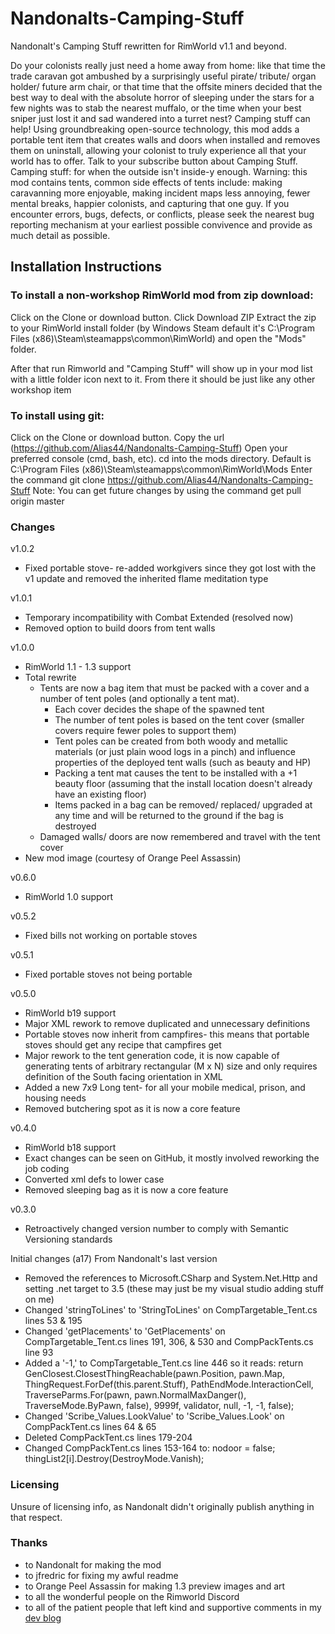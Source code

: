 # Nandonalts-Camping-Stuff
Nandonalt's Camping Stuff rewritten for RimWorld v1.1 and beyond.

Do your colonists really just need a home away from home: like that time the trade caravan got ambushed by a surprisingly useful pirate/ tribute/ organ holder/ future arm chair, or that time that the offsite miners decided that the best way to deal with the absolute horror of sleeping under the stars for a few nights was to stab the nearest muffalo, or the time when your best sniper just lost it and sad wandered into a turret nest? Camping stuff can help! Using groundbreaking open-source technology, this mod adds a portable tent item that creates walls and doors when installed and removes them on uninstall, allowing your colonist to truly experience all that your world has to offer. Talk to your subscribe button about Camping Stuff. Camping stuff: for when the outside isn't inside-y enough. Warning: this mod contains tents, common side effects of tents include: making caravanning more enjoyable, making incident maps less annoying, fewer mental breaks, happier colonists, and capturing that one guy. If you encounter errors, bugs, defects, or conflicts, please seek the nearest bug reporting mechanism at your earliest possible convivence and provide as much detail as possible.

## Installation Instructions

### To install a non-workshop RimWorld mod from zip download:
Click on the Clone or download button.
Click Download ZIP
Extract the zip to your RimWorld install folder (by Windows Steam default it's C:\Program Files (x86)\Steam\steamapps\common\RimWorld) and open the "Mods" folder.

After that run Rimworld and "Camping Stuff" will show up in your mod list with a little folder icon next to it.
From there it should be just like any other workshop item

### To install using git:
Click on the Clone or download button.
Copy the url (https://github.com/Alias44/Nandonalts-Camping-Stuff)
Open your preferred console (cmd, bash, etc).
cd into the mods directory. Default is C:\Program Files (x86)\Steam\steamapps\common\RimWorld\Mods
Enter the command git clone https://github.com/Alias44/Nandonalts-Camping-Stuff
Note: You can get future changes by using the command get pull origin master

### Changes
v1.0.2
* Fixed portable stove- re-added workgivers since they got lost with the v1 update and removed the inherited flame meditation type

v1.0.1
* Temporary incompatibility with Combat Extended (resolved now)
* Removed option to build doors from tent walls

v1.0.0
* RimWorld 1.1 - 1.3 support
* Total rewrite
  * Tents are now a bag item that must be packed with a cover and a number of tent poles (and optionally a tent mat).
    * Each cover decides the shape of the spawned tent
    * The number of tent poles is based on the tent cover (smaller covers require fewer poles to support them)
    * Tent poles can be created from both woody and metallic materials (or just plain wood logs in a pinch) and influence properties of the deployed tent walls (such as beauty and HP)
    * Packing a tent mat causes the tent to be installed with a +1 beauty floor (assuming that the install location doesn't already have an existing floor)
    * Items packed in a bag can be removed/ replaced/ upgraded at any time and will be returned to the ground if the bag is destroyed
  * Damaged walls/ doors are now remembered and travel with the tent cover
* New mod image (courtesy of Orange Peel Assassin)
  
v0.6.0
* RimWorld 1.0 support

v0.5.2
* Fixed bills not working on portable stoves

v0.5.1
* Fixed portable stoves not being portable

v0.5.0
* RimWorld b19 support
* Major XML rework to remove duplicated and unnecessary definitions
* Portable stoves now inherit from campfires- this means that portable stoves should get any recipe that campfires get
* Major rework to the tent generation code, it is now capable of generating tents of arbitrary rectangular (M x N) size and only requires definition of the South facing orientation in XML
* Added a new 7x9 Long tent- for all your mobile medical, prison, and housing needs
* Removed butchering spot as it is now a core feature

v0.4.0
* RimWorld b18 support
* Exact changes can be seen on GitHub, it mostly involved reworking the job coding
* Converted xml defs to lower case
* Removed sleeping bag as it is now a core feature

v0.3.0
* Retroactively changed version number to comply with Semantic Versioning standards

Initial changes (a17) From Nandonalt's last version
* Removed the references to Microsoft.CSharp and System.Net.Http and setting .net target to 3.5 (these may just be my visual studio adding stuff on me)
* Changed 'stringToLines' to 'StringToLines' on CompTargetable_Tent.cs lines 53 & 195
* Changed 'getPlacements' to 'GetPlacements' on CompTargetable_Tent.cs lines 191, 306, & 530 and CompPackTents.cs line 93
* Added a '-1,' to CompTargetable_Tent.cs line 446 so it reads: return GenClosest.ClosestThingReachable(pawn.Position, pawn.Map, ThingRequest.ForDef(this.parent.Stuff), PathEndMode.InteractionCell, TraverseParms.For(pawn, pawn.NormalMaxDanger(), TraverseMode.ByPawn, false), 9999f, validator, null, -1, -1, false);
* Changed 'Scribe_Values.LookValue' to 'Scribe_Values.Look' on CompPackTent.cs lines 64 & 65
* Deleted CompPackTent.cs lines 179-204
* Changed CompPackTent.cs lines 153-164 to:
  nodoor = false;
  thingList2[i].Destroy(DestroyMode.Vanish);

### Licensing
Unsure of licensing info, as Nandonalt didn't originally publish anything in that respect.

### Thanks
* to Nandonalt for making the mod
* to jfredric for fixing my awful readme
* to Orange Peel Assassin for making 1.3 preview images and art
* to all the wonderful people on the Rimworld Discord
* to all of the patient people that left kind and supportive comments in my [dev blog](https://steamcommunity.com/workshop/filedetails/discussion/1523058989/3865717501013670877/)